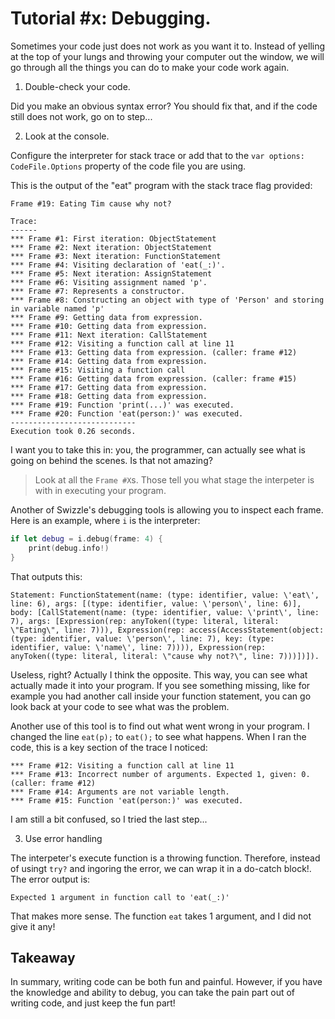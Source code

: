 # Tutorial #x: Debugging.

Sometimes your code just does not work as you want it to. Instead of yelling at the top of your lungs and throwing your computer out the window, we will go through all the things you can do to make your code work again.

1. Double-check your code.

Did you make an obvious syntax error? You should fix that, and if the code still does not work, go on to step...
    
2. Look at the console.

Configure the interpreter for stack trace or add that to the  `var options: CodeFile.Options` property of the code file you are using.

This is the output of the "eat" program with the stack trace flag provided:

```
Frame #19: Eating Tim cause why not? 

Trace:
------
*** Frame #1: First iteration: ObjectStatement
*** Frame #2: Next iteration: ObjectStatement
*** Frame #3: Next iteration: FunctionStatement
*** Frame #4: Visiting declaration of 'eat(_:)'.
*** Frame #5: Next iteration: AssignStatement
*** Frame #6: Visiting assignment named 'p'.
*** Frame #7: Represents a constructor.
*** Frame #8: Constructing an object with type of 'Person' and storing in variable named 'p'
*** Frame #9: Getting data from expression.
*** Frame #10: Getting data from expression.
*** Frame #11: Next iteration: CallStatement
*** Frame #12: Visiting a function call at line 11
*** Frame #13: Getting data from expression. (caller: frame #12)
*** Frame #14: Getting data from expression.
*** Frame #15: Visiting a function call
*** Frame #16: Getting data from expression. (caller: frame #15)
*** Frame #17: Getting data from expression.
*** Frame #18: Getting data from expression.
*** Frame #19: Function 'print(...)' was executed.
*** Frame #20: Function 'eat(person:)' was executed.
----------------------------
Execution took 0.26 seconds.
```
I want you to take this in: you, the programmer, can actually see what is going on behind the scenes. Is that not amazing?

> Look at all the `Frame #X`s. Those tell you what stage the interpeter is with in executing your program. 

Another of Swizzle's debugging tools is allowing you to inspect each frame. Here is an example, where `i` is the interpreter:

```swift
if let debug = i.debug(frame: 4) {
    print(debug.info!)
}
```

That outputs this:

```
Statement: FunctionStatement(name: (type: identifier, value: \'eat\', line: 6), args: [(type: identifier, value: \'person\', line: 6)], body: [CallStatement(name: (type: identifier, value: \'print\', line: 7), args: [Expression(rep: anyToken((type: literal, literal: \"Eating\", line: 7))), Expression(rep: access(AccessStatement(object: (type: identifier, value: \'person\', line: 7), key: (type: identifier, value: \'name\', line: 7)))), Expression(rep: anyToken((type: literal, literal: \"cause why not?\", line: 7)))])]).
```
Useless, right? Actually I think the opposite. This way, you can see what actually made it into your program.  If you see something missing, like for example you had another call inside your function statement, you can go look back at your code to see what was the problem.

Another use of this tool is to find out what went wrong in your program. I changed the line `eat(p);` to `eat();` to see what happens. When I ran the code, this is a key section of the trace I noticed:

```
*** Frame #12: Visiting a function call at line 11
*** Frame #13: Incorrect number of arguments. Expected 1, given: 0. (caller: frame #12)
*** Frame #14: Arguments are not variable length.
*** Frame #15: Function 'eat(person:)' was executed.
```

I am still a bit confused, so I tried the last step...

3. Use error handling

The interpeter's execute function is a throwing function. Therefore, instead of usingt `try?` and ingoring the error, we can wrap it in a do-catch block!. The error output is:

```
Expected 1 argument in function call to 'eat(_:)'
```

That makes more sense. The function `eat` takes 1 argument, and I did not give it any!

## Takeaway

In summary, writing code can be both fun and painful. However, if you have the knowledge and ability to debug, you can take the pain part out of writing code, and just keep the fun part!
